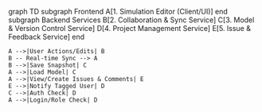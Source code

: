 graph TD
    subgraph Frontend
        A[1. Simulation Editor (Client/UI)]
    end
    subgraph Backend Services
        B[2. Collaboration & Sync Service]
        C[3. Model & Version Control Service]
        D[4. Project Management Service]
        E[5. Issue & Feedback Service]
    end

    A -->|User Actions/Edits| B
    B -- Real-time Sync --> A
    B -->|Save Snapshot| C
    A -->|Load Model| C
    A -->|View/Create Issues & Comments| E
    E -->|Notify Tagged User| D
    C -->|Auth Check| D
    A -->|Login/Role Check| D
